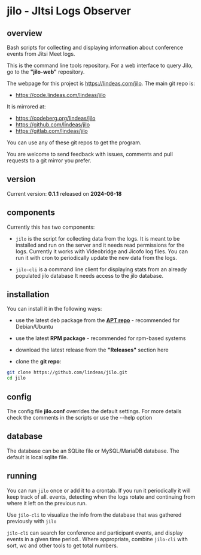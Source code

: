 # jilo - JItsi Logs Observer

## overview

Bash scripts for collecting and displaying information about conference events from Jitsi Meet logs.

This is the command line tools repository. For a web interface to query Jilo, go to the **"jilo-web"** repository.

The webpage for this project is https://lindeas.com/jilo. The main git repo is:
- https://code.lindeas.com/lindeas/jilo

It is mirrored at:
- https://codeberg.org/lindeas/jilo
- https://github.com/lindeas/jilo
- https://gitlab.com/lindeas/jilo

You can use any of these git repos to get the program.

You are welcome to send feedback with issues, comments and pull requests to a git mirror you prefer.

## version

Current version: **0.1.1** released on **2024-06-18**

## components

Currently this has two components:

- `jilo` is the script for collecting data from the logs.
It is meant to be installed and run on the server and it needs read permissions for the logs.
Currently it works with Videobridge and Jicofo log files.
You can run it with cron to periodically update the new data from the logs.

- `jilo-cli` is a command line client for displaying stats from an already populated jilo database
It needs access to the jilo database.

## installation

You can install it in the following ways:

- use the latest deb package from the **[APT repo](https://lindeas.com/debian)** - recommended for Debian/Ubuntu

- use the latest **RPM package** - recommended for rpm-based systems

- download the latest release from the **"Releases"** section here

- clone the **git repo**:
```bash
git clone https://github.com/lindeas/jilo.git
cd jilo
```

## config

The config file **jilo.conf** overrides the default settings.
For more details check the comments in the scripts or use the --help option

## database

The database can be an SQLite file or MySQL/MariaDB database. The default is local sqlite file.

## running

You can run `jilo` once or add it to a crontab. If you run it periodically it will keep track of all.
events, detecting when the logs rotate and continuing from where it left on the previous run.

Use `jilo-cli` to visualize the info from the database that was gathered previously with `jilo`

`jilo-cli` can search for conference and participant events, and display events in a given time period..
Where appropriate, combine `jilo-cli` with sort, wc and other tools to get total numbers.
